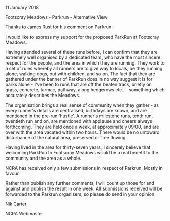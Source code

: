 11 January 2018

Footscray Meadows - Parkrun - Alternative View

Thanks to James Rust for his comment on Parkrun :

I would like to express my support for the proposed ParkRun at Footscray Meadows.

Having attended several of these runs before, I can confirm that they are extremely well organised by a dedicated team, who have the most sincere respect for the people, and the area in which they are running. They work to a set of rules whereby all runners are to give way to locals, be they running alone, walking dogs, out with children, and so on. The fact that they are gathered under the banner of ParkRun does in no way suggest it is for parks alone - I've been to runs that are off the beaten track, briefly on grass, concrete, tarmac, pathway, along hedgerows etc.. - something which accurately describes the Meadows.

The organisation brings a real sense of community when they gather - as every runner's details are centralised, birthdays are known, and are mentioned in the pre-run 'hustle'. A runner's milestone runs, tenth run, twentieth run and on, are mentioned with applause and cheers always forthcoming. They are held once a week, at approximately 09:00, and are over with the area vacated within two hours. There would be no untoward disturbance of the natural area, preserved or free flowing.

Having lived in the area for thirty-seven years, I sincerely believe that welcoming ParkRun to Footscray Meadows would be a real benefit to the community and the area as a whole.

NCRA has received only a few submissions in respect of Parkrun. Mostly in favour.

Rather than publish any further comments, I will count up those for and against and publish the result in one week. All submissions received will be forwarded to the Parkrun organisers, so please do send in your opinion.

Nik Carter

NCRA Webmaster
